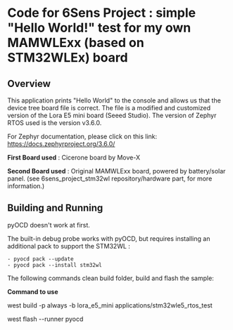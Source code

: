 # Code for 6Sens Project : simple "Hello World!" test for my own MAMWLExx (based on STM32WLEx) board

## Overview
This application prints "Hello World" to the console and allows us that the device tree board file is correct. The file is a modified and customized version of the Lora E5 mini board (Seeed Studio).
The version of Zephyr RTOS used is the version v3.6.0.

For Zephyr documentation, please click on this link: https://docs.zephyrproject.org/3.6.0/

**First Board used** :  Cicerone board by Move-X 

**Second Board used** : Original MAMWLExx board, powered by battery/solar panel. (see 6sens_project_stm32wl repository/hardware part, for more information.)

## Building and Running
pyOCD doesn't work at first.

The built-in debug probe works with pyOCD, but requires installing an additional pack to support the STM32WL :

    - pyocd pack --update
    - pyocd pack --install stm32wl

The following commands clean build folder, build and flash the sample:

**Command to use**

west build -p always -b lora_e5_mini applications/stm32wle5_rtos_test

west flash --runner pyocd